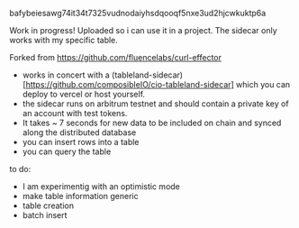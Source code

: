 
bafybeiesawg74it34t7325vudnodaiyhsdqooqf5nxe3ud2hjcwkuktp6a

Work in progress! Uploaded so i can use it in a project. The sidecar only works with my specific table. 

Forked from https://github.com/fluencelabs/curl-effector 

* works in concert with a (tableland-sidecar)[https://github.com/composibleIO/cio-tableland-sidecar] which you can deploy to vercel or host yourself. 
* the sidecar runs on arbitrum testnet and should contain a private key of an account with test tokens. 
* It takes ~ 7 seconds for new data to be included on chain and synced along the distributed database
* you can insert rows into a table
* you can query the table 

to do: 
* I am experimentig with an optimistic mode
* make table information generic 
* table creation 
* batch insert


 
